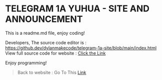 # TELEGRAM 1A YUHUA - SITE AND ANNOUNCEMENT
This is a readme.md file, enjoy coding!

Developers, The source code editor is : https://github.dev/dylanmakecode/telegram-1a-site/blob/main/index.html 
View full source code for website : [Click the Link](view-source:https://dylanmakecode.github.io/telegram-1a-site/)

Enjoy programming!

> Back to website : Go To This [Link](https://dylanmakecode.github.io/telegram-1a-site/)
> 
